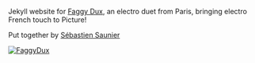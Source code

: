Jekyll website for [Faggy Dux](http://www.faggydux.fr),
an electro duet from Paris, bringing electro French touch to Picture!

Put together by [Sébastien Saunier](http://sebastien.saunier.me)

[![FaggyDux](https://raw.github.com/yoo76/yoo76.github.io/master/img/header.jpg)](http://www.faggydux.fr)
